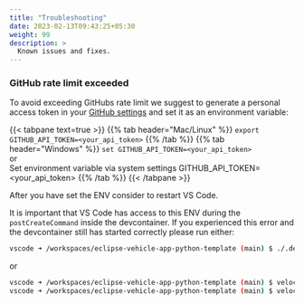 ```yaml
---
title: "Troubleshooting"
date: 2023-02-13T09:43:25+05:30
weight: 99
description: >
  Known issues and fixes.
---
```


### GitHub rate limit exceeded

To avoid exceeding GitHubs rate limit we suggest to generate a personal access token in your [GitHub settings](https://github.com/settings/tokens) and set it as an environment variable:

{{< tabpane text=true >}}
{{% tab header="Mac/Linux" %}}
`export GITHUB_API_TOKEN=<your_api_token>`
{{% /tab %}}
{{% tab header="Windows" %}}
`set GITHUB_API_TOKEN=<your_api_token>`
</br>
or
</br>
Set environment variable via system settings GITHUB_API_TOKEN=<your_api_token>
{{% /tab %}}
{{< /tabpane >}}

After you have set the ENV consider to restart VS Code.

It is important that VS Code has access to this ENV during the `postCreateCommand` inside the devcontainer.
If you experienced this error and the devcontainer still has started correctly please run either:

```bash
vscode ➜ /workspaces/eclipse-vehicle-app-python-template (main) $ ./.devcontainer/scripts/postCreateCommand.sh
```

or

```bash
vscode ➜ /workspaces/eclipse-vehicle-app-python-template (main) $ velocitas init
vscode ➜ /workspaces/eclipse-vehicle-app-python-template (main) $ velocitas sync
```
